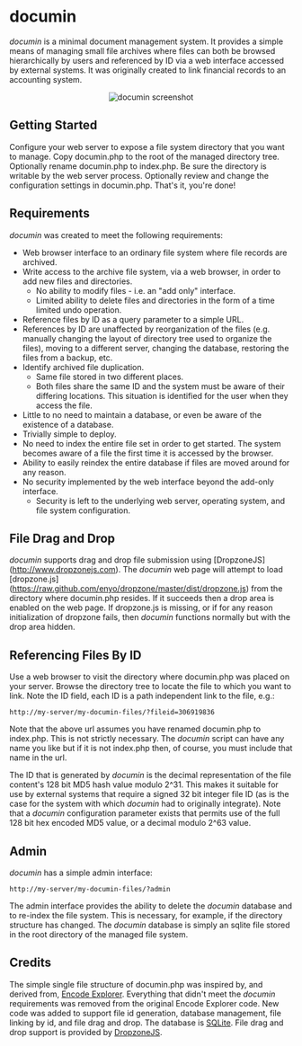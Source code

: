 # documin

*documin* is a minimal document management system. It provides a simple means of managing small file archives where files can both be browsed hierarchically by users and referenced by ID via a web interface accessed by external systems. It was originally created to link financial records to an accounting system.

<p align="center">
  <img src="https://raw.githubusercontent.com/jptrainor/documin/master/etc/documin-screenshot.jpg"
       alt="documin screenshot"/>
</p>

## Getting Started

Configure your web server to expose a file system directory that you want to manage. Copy documin.php to the root of the managed directory tree. Optionally rename documin.php to index.php. Be sure the directory is writable by the web server process. Optionally review and change the configuration settings in documin.php. That's it, you're done!

## Requirements

*documin* was created to meet the following requirements:

* Web browser interface to an ordinary file system where file records are archived.
* Write access to the archive file system, via a web browser, in order to add new files and directories.
    * No ability to modify files - i.e. an "add only" interface.
    * Limited ability to delete files and directories in the form of a time limited undo operation.
* Reference files by ID as a query parameter to a simple URL.
* References by ID are unaffected by reorganization of the files (e.g. manually changing the layout of directory tree used to organize the files), moving to a different server, changing the database, restoring the files from a backup, etc.
* Identify archived file duplication.
    * Same file stored in two different places.
    * Both files share the same ID and the system must be aware of their differing locations. This situation is identified for the user when they access the file.
* Little to no need to maintain a database, or even be aware of the existence of a database.
* Trivially simple to deploy.
* No need to index the entire file set in order to get started. The system becomes aware of a file the first time it is accessed by the browser.
* Ability to easily reindex the entire database if files are moved around for any reason.
* No security implemented by the web interface beyond the add-only interface.
    * Security is left to the underlying web server, operating system, and file system configuration.

## File Drag and Drop

 *documin* supports drag and drop file submission using [DropzoneJS] (http://www.dropzonejs.com). The *documin* web page will attempt to load [dropzone.js] (https://raw.github.com/enyo/dropzone/master/dist/dropzone.js) from the directory where documin.php resides. If it succeeds then a drop area is enabled on the web page. If dropzone.js is missing, or if for any reason initialization of dropzone fails, then *documin* functions normally but with the drop area hidden.

## Referencing Files By ID

Use a web browser to visit the directory where documin.php was placed on your server. Browse the directory tree to locate the file to which you want to link. Note the ID field, each ID is a path independent link to the file, e.g.:

    http://my-server/my-documin-files/?fileid=306919836

Note that the above url assumes you have renamed documin.php to index.php. This is not strictly necessary. The *documin* script can have any name you like but if it is not index.php then, of course, you must include that name in the url.

The ID that is generated by *documin* is the decimal representation of the file content's 128 bit MD5 hash value modulo 2^31. This makes it suitable for use by external systems that require a signed 32 bit integer file ID (as is the case for the system with which *documin* had to originally integrate). Note that a *documin* configuration parameter exists that permits use of the full 128 bit hex encoded MD5 value, or a decimal modulo 2^63 value.

## Admin

*documin* has a simple admin interface:

    http://my-server/my-documin-files/?admin

The admin interface provides the ability to delete the *documin* database and to re-index the file system. This is necessary, for example, if the directory structure has changed. The *documin* database is simply an sqlite file stored in the root directory of the managed file system.

## Credits

The simple single file structure of documin.php was inspired by, and derived from, [Encode Explorer](http://encode-explorer.siineiolekala.net). Everything that didn't meet the *documin* requirements was removed from the original Encode Explorer code. New code was added to support file id generation, database management, file linking by id, and file drag and drop. The database is [SQLite](http://www.sqlite.org). File drag and drop support is provided by [DropzoneJS](http://www.dropzonejs.com).
